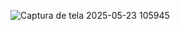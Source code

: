 ![Captura de tela 2025-05-23 105945](https://github.com/user-attachments/assets/5f59220d-3e9b-4657-a521-32c41b86889c)
